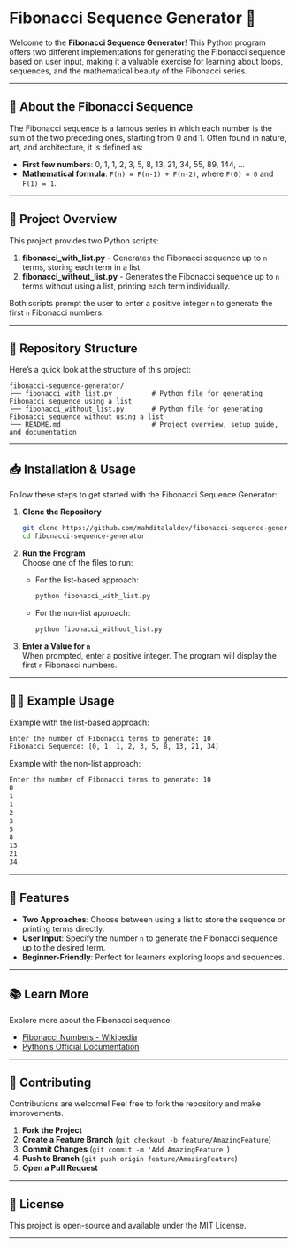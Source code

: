 # Fibonacci Sequence Generator 🔢

Welcome to the **Fibonacci Sequence Generator**! This Python program offers two different implementations for generating the Fibonacci sequence based on user input, making it a valuable exercise for learning about loops, sequences, and the mathematical beauty of the Fibonacci series.

---

## 📜 About the Fibonacci Sequence

The Fibonacci sequence is a famous series in which each number is the sum of the two preceding ones, starting from 0 and 1. Often found in nature, art, and architecture, it is defined as:

- **First few numbers**: 0, 1, 1, 2, 3, 5, 8, 13, 21, 34, 55, 89, 144, …
- **Mathematical formula**: `F(n) = F(n-1) + F(n-2)`, where `F(0) = 0` and `F(1) = 1`.

---

## 🚀 Project Overview

This project provides two Python scripts:
1. **fibonacci_with_list.py** - Generates the Fibonacci sequence up to `n` terms, storing each term in a list.
2. **fibonacci_without_list.py** - Generates the Fibonacci sequence up to `n` terms without using a list, printing each term individually.

Both scripts prompt the user to enter a positive integer `n` to generate the first `n` Fibonacci numbers.

---

## 📂 Repository Structure

Here’s a quick look at the structure of this project:

```
fibonacci-sequence-generator/
├── fibonacci_with_list.py          # Python file for generating Fibonacci sequence using a list
├── fibonacci_without_list.py       # Python file for generating Fibonacci sequence without using a list
└── README.md                       # Project overview, setup guide, and documentation
```

---

## 📥 Installation & Usage

Follow these steps to get started with the Fibonacci Sequence Generator:

1. **Clone the Repository**  
   ```bash
   git clone https://github.com/mahditalaldev/fibonacci-sequence-generator.git
   cd fibonacci-sequence-generator
   ```

2. **Run the Program**  
   Choose one of the files to run:

   - For the list-based approach:
     ```bash
     python fibonacci_with_list.py
     ```
   - For the non-list approach:
     ```bash
     python fibonacci_without_list.py
     ```

3. **Enter a Value for `n`**  
   When prompted, enter a positive integer. The program will display the first `n` Fibonacci numbers.

---

## 👨‍💻 Example Usage

Example with the list-based approach:

```bash
Enter the number of Fibonacci terms to generate: 10
Fibonacci Sequence: [0, 1, 1, 2, 3, 5, 8, 13, 21, 34]
```

Example with the non-list approach:

```bash
Enter the number of Fibonacci terms to generate: 10
0
1
1
2
3
5
8
13
21
34
```

---

## 🌟 Features

- **Two Approaches**: Choose between using a list to store the sequence or printing terms directly.
- **User Input**: Specify the number `n` to generate the Fibonacci sequence up to the desired term.
- **Beginner-Friendly**: Perfect for learners exploring loops and sequences.

---

## 📚 Learn More

Explore more about the Fibonacci sequence:
- [Fibonacci Numbers - Wikipedia](https://en.wikipedia.org/wiki/Fibonacci_number)
- [Python’s Official Documentation](https://docs.python.org/3/)
  
---

## 🤝 Contributing

Contributions are welcome! Feel free to fork the repository and make improvements.

1. **Fork the Project**
2. **Create a Feature Branch** (`git checkout -b feature/AmazingFeature`)
3. **Commit Changes** (`git commit -m 'Add AmazingFeature'`)
4. **Push to Branch** (`git push origin feature/AmazingFeature`)
5. **Open a Pull Request**

---

## 📄 License

This project is open-source and available under the MIT License.

---
